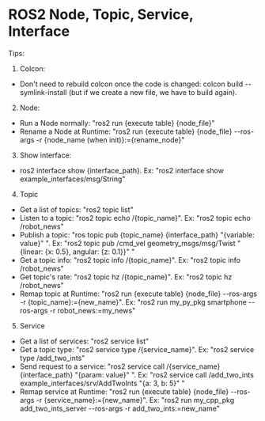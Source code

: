# ROS2 Node, Topic, Service, Interface
Tips:

1. Colcon:
  - Don't need to rebuild colcon once the code is changed: colcon build --symlink-install (but if we create a new file, we have to build again).
    
2. Node:
  -  Run a Node normally: "ros2 run {execute table} {node_file}"
  -  Rename a Node at Runtime: "ros2 run {execute table} {node_file} --ros-args -r {node_name (when init)}:={rename_node}"
    
3. Show interface:
  -  ros2 interface show {interface_path}. Ex: "ros2 interface show example_interfaces/msg/String"
    
4. Topic
  - Get a list of topics: "ros2 topic list"
  - Listen to a topic: "ros2 topic echo /{topic_name}". Ex: "ros2 topic echo /robot_news"
  - Publish a topic: "ros topic pub {topic_name} {interface_path} "{variable: value}" ". Ex:  "ros2 topic pub /cmd_vel geometry_msgs/msg/Twist "{linear: {x: 0.5}, angular: {z: 0.1}}" "
  - Get a topic info: "ros2 topic info /{topic_name}". Ex: "ros2 topic info /robot_news"
  - Get topic's rate: "ros2 topic hz /{topic_name}". Ex: "ros2 topic hz /robot_news"
  - Remap topic at Runtime: "ros2 run {execute table} {node_file} --ros-args -r {topic_name}:={new_name}". Ex: "ros2 run my_py_pkg smartphone --ros-args -r robot_news:=my_news"

5. Service
  - Get a list of services: "ros2 service list"
  - Get a topic type: "ros2 service type /{service_name}". Ex: "ros2 service type /add_two_ints"
  - Send request to a service: "ros2 service call /{service_name} {interface_path} "{param: value}" ". Ex: "ros2 service call /add_two_ints example_interfaces/srv/AddTwoInts "{a: 3, b: 5}" "
  - Remap service at Runtime: "ros2 run {execute table} {node_file} --ros-args -r {service_name}:={new_name}". Ex: "ros2 run my_cpp_pkg add_two_ints_server --ros-args -r add_two_ints:=new_name"
